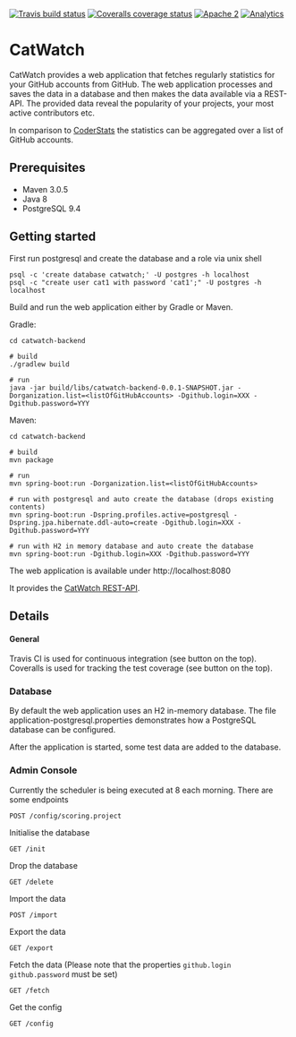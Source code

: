 [![Travis build status](https://travis-ci.org/zalando/catwatch.svg)](https://travis-ci.org/zalando/catwatch)
[![Coveralls coverage status](https://img.shields.io/coveralls/zalando/catwatch.svg)](https://coveralls.io/r/zalando/catwatch)
[![Apache 2](http://img.shields.io/badge/license-Apache%202-blue.svg)](http://www.apache.org/licenses/LICENSE-2.0)
[![Analytics](https://ga-beacon.appspot.com/UA-65266986-1/zalando/catwatch)](https://github.com/zalando/catwatch)


# CatWatch

CatWatch provides a web application that fetches regularly statistics for your GitHub accounts from GitHub.
The web application processes and saves the data in a database and then makes the data available via a REST-API.
The provided data reveal the popularity of your projects, your most active contributors etc.

In comparison to [CoderStats](http://coderstats.net/) the statistics can be aggregated over a list of GitHub accounts.

## Prerequisites

* Maven 3.0.5
* Java 8
* PostgreSQL 9.4

## Getting started

First run postgresql and create the database and a role via unix shell
    
    psql -c 'create database catwatch;' -U postgres -h localhost
    psql -c "create user cat1 with password 'cat1';" -U postgres -h localhost

Build and run the web application either by Gradle or Maven. 

Gradle:

    cd catwatch-backend
    
    # build
    ./gradlew build
    
    # run
    java -jar build/libs/catwatch-backend-0.0.1-SNAPSHOT.jar -Dorganization.list=<listOfGitHubAccounts> -Dgithub.login=XXX -Dgithub.password=YYY


Maven:

    cd catwatch-backend

    # build
    mvn package
    
    # run
    mvn spring-boot:run -Dorganization.list=<listOfGitHubAccounts>
    
    # run with postgresql and auto create the database (drops existing contents)
    mvn spring-boot:run -Dspring.profiles.active=postgresql -Dspring.jpa.hibernate.ddl-auto=create -Dgithub.login=XXX -Dgithub.password=YYY
    
    # run with H2 in memory database and auto create the database
    mvn spring-boot:run -Dgithub.login=XXX -Dgithub.password=YYY


The web application is available under http://localhost:8080

It provides the [CatWatch REST-API](https://zalando.github.io/catwatch/).

## Details

#### General

Travis CI is used for continuous integration (see button on the top).
Coveralls is used for tracking the test coverage (see button on the top).

### Database

By default the web application uses an H2 in-memory database.
The file application-postgresql.properties demonstrates how a PostgreSQL database can be configured.

After the application is started, some test data are added to the database.

### Admin Console

Currently the scheduler is being executed at 8 each morning. There are some endpoints 

    POST /config/scoring.project
    
Initialise the database
    
    GET /init
    
Drop the database

    GET /delete
    
Import the data

    POST /import
    
Export the data

    GET /export
    
Fetch the data (Please note that the properties ```github.login``` ```github.password``` must be set)
    
    GET /fetch
    
Get the config

    GET /config
    